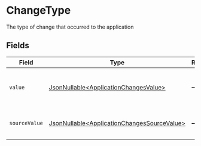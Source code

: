 # ChangeType

The type of change that occurred to the application


## Fields

| Field                                                                                                    | Type                                                                                                     | Required                                                                                                 | Description                                                                                              | Example                                                                                                  |
| -------------------------------------------------------------------------------------------------------- | -------------------------------------------------------------------------------------------------------- | -------------------------------------------------------------------------------------------------------- | -------------------------------------------------------------------------------------------------------- | -------------------------------------------------------------------------------------------------------- |
| `value`                                                                                                  | [JsonNullable\<ApplicationChangesValue>](../../models/components/ApplicationChangesValue.md)             | :heavy_minus_sign:                                                                                       | The type of change that occurred to the application                                                      | application_status                                                                                       |
| `sourceValue`                                                                                            | [JsonNullable\<ApplicationChangesSourceValue>](../../models/components/ApplicationChangesSourceValue.md) | :heavy_minus_sign:                                                                                       | The source value of the change type                                                                      | StatusChange                                                                                             |